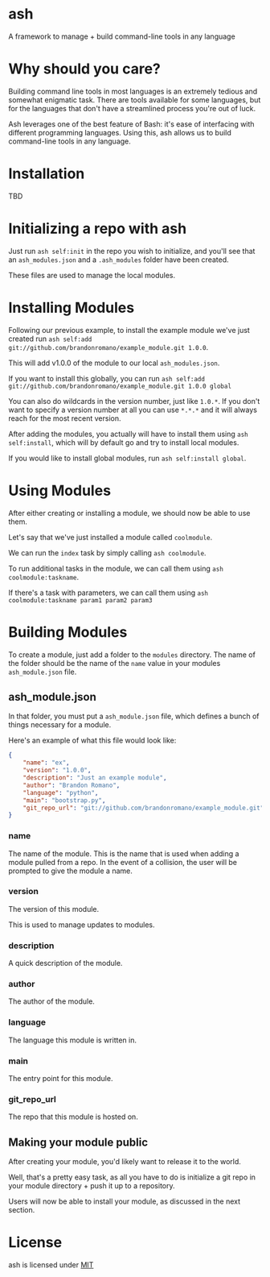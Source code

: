 # ash

A framework to manage + build command-line tools in any language

# Why should you care?

Building command line tools in most languages is an extremely tedious and somewhat enigmatic task.  There are tools available for some languages, but for the languages that don't have a streamlined process you're out of luck.

Ash leverages one of the best feature of Bash: it's ease of interfacing with different programming languages.  Using this, ash allows us to build command-line tools in any language.

# Installation

TBD

# Initializing a repo with ash

Just run `ash self:init` in the repo you wish to initialize, and you'll see that an `ash_modules.json` and a `.ash_modules` folder have been created.

These files are used to manage the local modules.

# Installing Modules

Following our previous example, to install the example module we've just created run `ash self:add git://github.com/brandonromano/example_module.git 1.0.0`.

This will add v1.0.0 of the module to our local `ash_modules.json`.

If you want to install this globally, you can run `ash self:add git://github.com/brandonromano/example_module.git 1.0.0 global`

You can also do wildcards in the version number, just like `1.0.*`.  If you don't want to specify a version number at all you can use `*.*.*` and it will always reach for the most recent version.

After adding the modules, you actually will have to install them using `ash self:install`, which will by default go and try to install local modules.

If you would like to install global modules, run `ash self:install global`.

# Using Modules

After either creating or installing a module, we should now be able to use them.

Let's say that we've just installed a module called `coolmodule`.

We can run the `index` task by simply calling `ash coolmodule`.

To run additional tasks in the module, we can call them using `ash coolmodule:taskname`.

If there's a task with parameters, we can call them using `ash coolmodule:taskname param1 param2 param3`

# Building Modules

To create a module, just add a folder to the `modules` directory.  The name of the folder should be the name of the `name` value in your modules `ash_module.json` file.

## ash_module.json

In that folder, you must put a `ash_module.json` file, which defines a bunch of things necessary for a module.

Here's an example of what this file would look like:

```json
{
    "name": "ex",
    "version": "1.0.0",
    "description": "Just an example module",
    "author": "Brandon Romano",
    "language": "python",
    "main": "bootstrap.py",
    "git_repo_url": "git://github.com/brandonromano/example_module.git"
}
```

### name

The name of the module.  This is the name that is used when adding a module pulled from a repo.  In the event of a collision, the user will be prompted to give the module a name.

### version

The version of this module.

This is used to manage updates to modules.

### description

A quick description of the module.

### author

The author of the module.

### language

The language this module is written in.

### main

The entry point for this module.

### git_repo_url

The repo that this module is hosted on.

## Making your module public

After creating your module, you'd likely want to release it to the world.

Well, that's a pretty easy task, as all you have to do is initialize a git repo in your module directory + push it up to a repository.

Users will now be able to install your module, as discussed in the next section.

# License

ash is licensed under [MIT](license.md)

